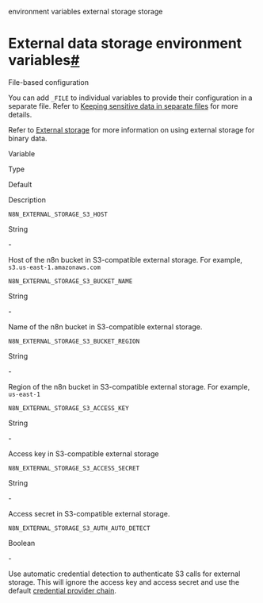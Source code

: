 environment variables external storage storage

[](https://github.com/n8n-io/n8n-docs/edit/main/docs/hosting/configuration/environment-variables/external-data-storage.md "Edit this page")

# External data storage environment variables[#](#external-data-storage-environment-variables "Permanent link")

File-based configuration

You can add `_FILE` to individual variables to provide their configuration in a separate file. Refer to [Keeping sensitive data in separate files](../../configuration-methods/#keeping-sensitive-data-in-separate-files) for more details.

Refer to [External storage](../../../scaling/external-storage/) for more information on using external storage for binary data.

Variable

Type

Default

Description

`N8N_EXTERNAL_STORAGE_S3_HOST`

String

\-

Host of the n8n bucket in S3-compatible external storage. For example, `s3.us-east-1.amazonaws.com`

`N8N_EXTERNAL_STORAGE_S3_BUCKET_NAME`

String

\-

Name of the n8n bucket in S3-compatible external storage.

`N8N_EXTERNAL_STORAGE_S3_BUCKET_REGION`

String

\-

Region of the n8n bucket in S3-compatible external storage. For example, `us-east-1`

`N8N_EXTERNAL_STORAGE_S3_ACCESS_KEY`

String

\-

Access key in S3-compatible external storage

`N8N_EXTERNAL_STORAGE_S3_ACCESS_SECRET`

String

\-

Access secret in S3-compatible external storage.

`N8N_EXTERNAL_STORAGE_S3_AUTH_AUTO_DETECT`

Boolean

\-

Use automatic credential detection to authenticate S3 calls for external storage. This will ignore the access key and access secret and use the default [credential provider chain](https://docs.aws.amazon.com/sdk-for-javascript/v3/developer-guide/setting-credentials-node.html#credchain).